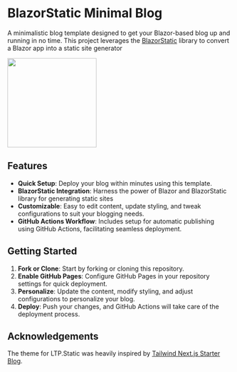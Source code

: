 # BlazorStatic Minimal Blog

A minimalistic blog template designed to get your Blazor-based blog up and running in no time. This project leverages
the [BlazorStatic](https://github.com/tesar-tech/BlazorStatic) library to convert a Blazor app into a static site
generator

<img src="./Content/Blog/media/programming_bug.jpg"  width="200" >

## Features

- **Quick Setup**: Deploy your blog within minutes using this template.
- **BlazorStatic Integration**: Harness the power of Blazor and BlazorStatic library for generating static sites
- **Customizable**: Easy to edit content, update styling, and tweak configurations to suit your blogging needs.
- **GitHub Actions Workflow**: Includes setup for automatic publishing using GitHub Actions, facilitating seamless
  deployment.

## Getting Started

1. **Fork or Clone**: Start by forking or cloning this repository.
2. **Enable GitHub Pages**: Configure GitHub Pages in your repository settings for quick deployment.
3. **Personalize**: Update the content, modify styling, and adjust configurations to personalize your blog.
4. **Deploy**: Push your changes, and GitHub Actions will take care of the deployment process.

## Acknowledgements

The theme for LTP.Static was heavily inspired
by [Tailwind Next.js Starter Blog](https://github.com/timlrx/tailwind-nextjs-starter-blog).
